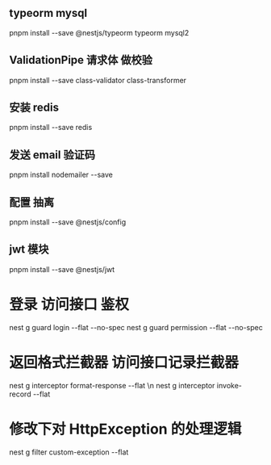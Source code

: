 ## typeorm mysql
pnpm install --save @nestjs/typeorm typeorm mysql2
## ValidationPipe 请求体 做校验
pnpm install --save class-validator class-transformer
## 安装 redis
pnpm install --save redis
## 发送 email 验证码
pnpm install nodemailer --save
## 配置 抽离
pnpm install --save @nestjs/config
##  jwt 模块
pnpm install --save @nestjs/jwt
# 登录 访问接口 鉴权
nest g guard login --flat --no-spec
nest g guard permission --flat --no-spec
# 返回格式拦截器  访问接口记录拦截器
nest g interceptor format-response --flat \n
nest g interceptor invoke-record --flat
# 修改下对 HttpException 的处理逻辑
nest g filter custom-exception --flat
